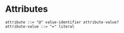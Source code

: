 # Attributes

```ebnf
attribute ::= "@" value-identifier attribute-value?
attribute-value ::= "=" literal
```
